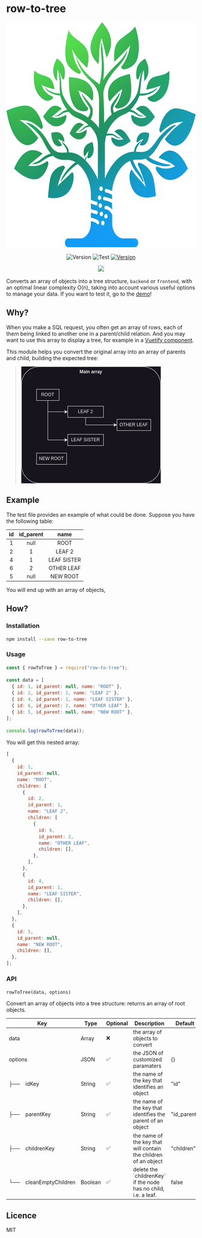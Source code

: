 # row-to-tree

<div align="center">

<img src="./docs/images/logo_row-to-tree_transparent.png" style="height:15svh;">

![Version](https://img.shields.io/badge/version-2.2.0-blue)
![Test](https://img.shields.io/badge/test-passing-green)
[![Version](https://img.shields.io/badge/try-me-yellow)](https://cesar-lizurey.github.io/row-to-tree/)

<a href="https://www.npmjs.com/package/row-to-tree">
  <img src="https://raw.githubusercontent.com/npm/logos/cc343d8c50139f645d165aedfe4d375240599fd1/npm%20logo/classic/npm-2009.svg?raw=true" style="height:5svh;">
</a>

</div>

Converts an array of objects into a tree structure, `backend` or `frontend`, with an optimal linear complexity O(n), taking into account various useful options to manage your data. If you want to test it, go to the [demo](https://cesar-lizurey.github.io/row-to-tree/)!

## Why?

When you make a SQL request, you often get an array of rows, each of them being linked to another one in a parent/child relation. And you may want to use this array to display a tree, for example in a [Vuetify component](https://vuetifyjs.com/en/components/treeview).

This module helps you convert the original array into an array of parents and child, building the expected tree:

> ![Expected output][expectedOutput]

## Example

The test file provides an example of what could be done. Suppose you have the following table:

| id  | id_parent |    name     |
| :-: | :-------: | :---------: |
|  1  |   null    |    ROOT     |
|  2  |     1     |   LEAF 2    |
|  4  |     1     | LEAF SISTER |
|  6  |     2     | OTHER LEAF  |
|  5  |   null    |  NEW ROOT   |

You will end up with an array of objects,

## How?

### Installation

```sh
npm install --save row-to-tree
```

### Usage

```javascript
const { rowToTree } = require("row-to-tree");

const data = [
  { id: 1, id_parent: null, name: "ROOT" },
  { id: 2, id_parent: 1, name: "LEAF 2" },
  { id: 4, id_parent: 1, name: "LEAF SISTER" },
  { id: 6, id_parent: 2, name: "OTHER LEAF" },
  { id: 5, id_parent: null, name: "NEW ROOT" },
];

console.log(rowToTree(data));
```

You will get this nested array:

```javascript
[
  {
    id: 1,
    id_parent: null,
    name: "ROOT",
    children: [
      {
        id: 2,
        id_parent: 1,
        name: "LEAF 2",
        children: [
          {
            id: 6,
            id_parent: 2,
            name: "OTHER LEAF",
            children: [],
          },
        ],
      },
      {
        id: 4,
        id_parent: 1,
        name: "LEAF SISTER",
        children: [],
      },
    ],
  },
  {
    id: 5,
    id_parent: null,
    name: "NEW ROOT",
    children: [],
  },
];
```

### API

`rowToTree(data, options)`

Convert an array of objects into a tree structure: returns an array of root objects.

<table>
  <thead>
    <tr>
      <th colspan="2">
        Key
      </th>
      <th>
        Type
      </th>
      <th>
        Optional
      </th>
      <th>
        Description
      </th>
      <th>
        Default
      </th>
    <tr>
  </thead>
  <tbody>
    <tr>
      <td colspan="2">
        data
      </td>
      <td>
        Array
      </td>
      <td>
        ❌
      </td>
      <td>
        the array of objects to convert
      </td>
      <td>
      </td>
    </tr>
    <tr>
      <td colspan="2">
        options
      </td>
      <td>
        JSON
      </td>
      <td>
        ✅
      </td>
      <td>
        the JSON of customized paramaters
      </td>
      <td>
        {}
      </td>
    </tr>
    <tr>
      <td>
        ├──
      </td>
      <td>
        idKey
      </td>
      <td>
        String
      </td>
      <td>
        ✅
      </td>
      <td>
        the name of the key that identifies an object
      </td>
      <td>
        "id"
      </td>
    </tr>
    <tr>
      <td>
        ├──
      </td>
      <td>
        parentKey
      </td>
      <td>
        String
      </td>
      <td>
        ✅
      </td>
      <td>
        the name of the key that identifies the parent of an object
      </td>
      <td>
        "id_parent"
      </td>
    </tr>
    <tr>
      <td>
        ├──
      </td>
      <td>
        childrenKey
      </td>
      <td>
        String
      </td>
      <td>
        ✅
      </td>
      <td>
        the name of the key that will contain the children of an object
      </td>
      <td>
        "children"
      </td>
    </tr>
    <tr>
      <td>
        └──
      </td>
      <td>
        cleanEmptyChildren
      </td>
      <td>
        Boolean
      </td>
      <td>
        ✅
      </td>
      <td>
        delete the `childrenKey` if the node has no child, i.e. a leaf.
      </td>
      <td>
        false
      </td>
    </tr>
  </tbody>
</table>

## Licence

MIT

[expectedOutput]: ./docs/images/diagram.png "Expected output"
